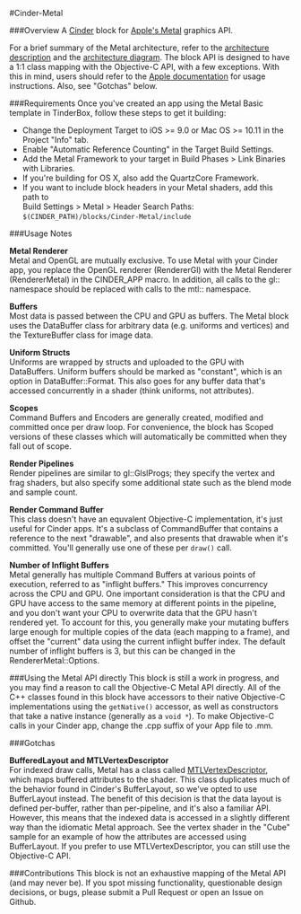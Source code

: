 #Cinder-Metal

###Overview
A [Cinder](http://libcinder.org) block for [Apple's Metal](https://developer.apple.com/metal/) graphics API.

For a brief summary of the Metal architecture, refer to the [architecture description](https://github.com/wdlindmeier/Cinder-Metal/blob/master/Metal%20Architecture.txt) and the [architecture diagram](https://github.com/wdlindmeier/Cinder-Metal/blob/master/Metal%20Diagram.png). The block API is designed to have a 1:1 class mapping with the Objective-C API, with a few exceptions. With this in mind, users should refer to the [Apple documentation](https://developer.apple.com/library/ios/documentation/MetalKit/Reference/MTKFrameworkReference/index.html#//apple_ref/doc/uid/TP40015356) for usage instructions. Also, see "Gotchas" below.

###Requirements
Once you've created an app using the Metal Basic template in TinderBox, follow these steps to get it building:  

* Change the Deployment Target to iOS >= 9.0 or Mac OS >= 10.11 in the Project "Info" tab.  
* Enable "Automatic Reference Counting" in the Target Build Settings.  
* Add the Metal Framework to your target in Build Phases > Link Binaries with Libraries.  
* If you're building for OS X, also add the QuartzCore Framework.  
* If you want to include block headers in your Metal shaders, add this path to  
	Build Settings > Metal > Header Search Paths:
	`$(CINDER_PATH)/blocks/Cinder-Metal/include`


###Usage Notes

**Metal Renderer**  
Metal and OpenGL are mutually exclusive. To use Metal with your Cinder app, you replace the OpenGL renderer (RendererGl) with the Metal Renderer (RendererMetal) in the CINDER_APP macro. In addition, all calls to the gl:: namespace should be replaced with calls to the mtl:: namespace. 

**Buffers**  
Most data is passed between the CPU and GPU as buffers. The Metal block uses the DataBuffer class for arbitrary data (e.g. uniforms and vertices) and the TextureBuffer class for image data.

**Uniform Structs**  
Uniforms are wrapped by structs and uploaded to the GPU with DataBuffers. Uniform buffers should be marked as "constant", which is an option in DataBuffer::Format. This also goes for any buffer data that's accessed concurrently in a shader (think uniforms, not attributes).

**Scopes**  
Command Buffers and Encoders are generally created, modified and committed once per draw loop. For convenience, the block has Scoped versions of these classes which will automatically be committed when they fall out of scope. 

**Render Pipelines**  
Render pipelines are similar to gl::GlslProgs; they specify the vertex and frag shaders, but also specify some additional state such as the blend mode and sample count.

**Render Command Buffer**  
This class doesn't have an equvalent Objective-C implementation, it's just useful for Cinder apps. It's a subclass of CommandBuffer that contains a reference to the next "drawable", and also presents that drawable when it's committed. You'll generally use one of these per `draw()` call.

**Number of Inflight Buffers**  
Metal generally has multiple Command Buffers at various points of execution, referred to as "inflight buffers." This improves concurrency across the CPU and GPU. One important consideration is that the CPU and GPU have access to the same memory at different points in the pipeline, and you don't want your CPU to overwrite data that the GPU hasn't rendered yet. To account for this, you generally make your mutating buffers large enough for multiple copies of the data (each mapping to a frame), and offset the "current" data using the current inflight buffer index. The default number of inflight buffers is 3, but this can be changed in the RendererMetal::Options.

###Using the Metal API directly 
This block is still a work in progress, and you may find a reason to call the Objective-C Metal API directly. All of the C++ classes found in this block have accessors to their native Objective-C implementations using the `getNative()` accessor, as well as constructors that take a native instance (generally as a `void *`). To make Objective-C calls in your Cinder app, change the .cpp suffix of your App file to .mm.

###Gotchas

**BufferedLayout and MTLVertexDescriptor**  
For indexed draw calls, Metal has a class called [MTLVertexDescriptor](https://developer.apple.com/library/ios/documentation/Metal/Reference/MTLVertexDescriptor_Ref/), which maps buffered attributes to the shader. This class duplicates much of the behavior found in Cinder's BufferLayout, so we've opted to use BufferLayout instead. The benefit of this decision is that the data layout is defined per-buffer, rather than per-pipeline, and it's also a familiar API. However, this means that the indexed data is accessed in a slightly different way than the idiomatic Metal approach. See the vertex shader in the "Cube" sample for an example of how the attributes are accessed using BufferLayout. If you prefer to use MTLVertexDescriptor, you can still use the Objective-C API.

###Contributions
This block is not an exhaustive mapping of the Metal API (and may never be). If you spot missing functionality, questionable design decisions, or bugs, please submit a Pull Request or open an Issue on Github.